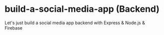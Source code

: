 # build-a-social-media-app (Backend)
Let's just build a social media app backend with Express & Node.js &amp; Firebase
